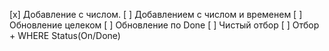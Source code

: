 [x] Добавление с числом.
[ ] Добавлением с числом и временем
[ ] Обновление целеком
[ ] Обновление по Done
[ ] Чистый отбор
[ ] Отбор + WHERE Status(On/Done)  
